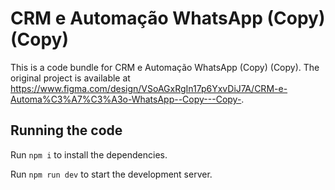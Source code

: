 
  # CRM e Automação WhatsApp (Copy) (Copy)

  This is a code bundle for CRM e Automação WhatsApp (Copy) (Copy). The original project is available at https://www.figma.com/design/VSoAGxRgIn17p6YxvDiJ7A/CRM-e-Automa%C3%A7%C3%A3o-WhatsApp--Copy---Copy-.

  ## Running the code

  Run `npm i` to install the dependencies.

  Run `npm run dev` to start the development server.
  